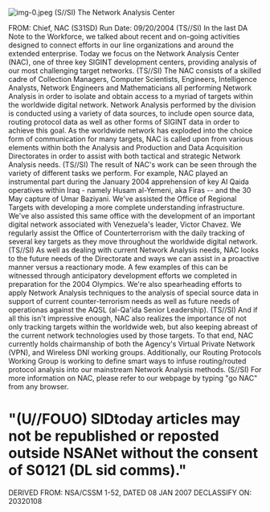 ![img-0.jpeg](img-0.jpeg)
(S//SI) The Network Analysis Center

FROM:
Chief, NAC (S31SD)
Run Date: 09/20/2004
(TS//SI) In the last DA Note to the Workforce, we talked about recent and on-going activities designed to connect efforts in our line organizations and around the extended enterprise. Today we focus on the Network Analysis Center (NAC), one of three key SIGINT development centers, providing analysis of our most challenging target networks.
(TS//SI) The NAC consists of a skilled cadre of Collection Managers, Computer Scientists, Engineers, Intelligence Analysts, Network Engineers and Mathematicians all performing Network Analysis in order to isolate and obtain access to a myriad of targets within the worldwide digital network. Network Analysis performed by the division is conducted using a variety of data sources, to include open source data, routing protocol data as well as other forms of SIGINT data in order to achieve this goal. As the worldwide network has exploded into the choice form of communication for many targets, NAC is called upon from various elements within both the Analysis and Production and Data Acquisition Directorates in order to assist with both tactical and strategic Network Analysis needs.
(TS//SI) The result of NAC's work can be seen through the variety of different tasks we perform. For example, NAC played an instrumental part during the January 2004 apprehension of key Al Qaida operatives within Iraq - namely Husam al-Yemeni, aka Firas -- and the 30 May capture of Umar Baziyani. We've assisted the Office of Regional Targets with developing a more complete understanding infrastructure. We've also assisted this same office with the development of an important digital network associated with Venezuela's leader, Victor Chavez. We regularly assist the Office of Counterterrorism with the daily tracking of several key targets as they move throughout the worldwide digital network.
(TS//SI) As well as dealing with current Network Analysis needs, NAC looks to the future needs of the Directorate and ways we can assist in a proactive manner versus a reactionary mode. A few examples of this can be witnessed through anticipatory development efforts we completed in preparation for the 2004 Olympics. We're also spearheading efforts to apply Network Analysis techniques to the analysis of special source data in support of current counter-terrorism needs as well as future needs of operationas against the AQSL (al-Qa'ida Senior Leadership).
(TS//SI) And if all this isn't impressive enough, NAC also realizes the importance of not only tracking targets within the worldwide web, but also keeping abreast of the current network technologies used by those targets. To that end, NAC currently holds chairmanship of both the Agency's Virtual Private Network (VPN), and Wireless DNI working groups. Additionally, our Routing Protocols Working Group is working to define smart ways to infuse routing/routed protocol analysis into our mainstream Network Analysis methods.
(S//SI) For more information on NAC, please refer to our webpage by typing "go NAC" from any browser.

# "(U//FOUO) SIDtoday articles may not be republished or reposted outside NSANet without the consent of S0121 (DL sid comms)."
DERIVED FROM: NSA/CSSM 1-52, DATED 08 JAN 2007 DECLASSIFY ON: 20320108
